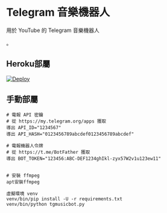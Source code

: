 # Telegram 音樂機器人

用於 YouTube 的 Telegram 音樂機器人

。

## Heroku部屬

[![Deploy](https://www.herokucdn.com/deploy/button.svg)](https://heroku.com/deploy?template=https://github.com/makubex2010/SongPlayRoBot)

## 手動部屬

```
# 電報 API 密鑰
# 從 https://my.telegram.org/apps 獲取
導出 API_ID="1234567"
導出 API_HASH="0123456789abcdef0123456789abcdef"

# 電報機器人令牌
# 從 https://t.me/BotFather 獲取
導出 BOT_TOKEN="123456:ABC-DEF1234ghIkl-zyx57W2v1u123ew11"


# 安裝 ffmpeg
apt安裝ffmpeg

虛擬環境 venv
venv/bin/pip install -U -r requirements.txt
venv/bin/python tgmusicbot.py
```
